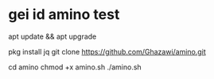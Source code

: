 # gei id amino test


apt update && apt upgrade

pkg install jq
git clone https://github.com/Ghazawi/amino.git

cd amino
chmod +x amino.sh
./amino.sh
